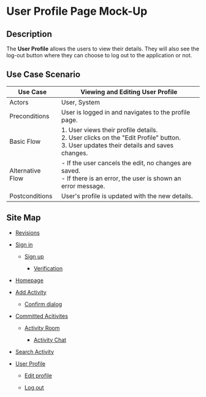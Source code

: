 # User Profile Page Mock-Up



## Description
The **User Profile** allows the users to view their details. They will also see the log-out button where they can choose to log out to the application or not.

## Use Case Scenario

| Use Case         | Viewing and Editing User Profile |
|------------------|----------------------------------|
| Actors           | User, System                     |
| Preconditions    | User is logged in and navigates to the profile page. |
| Basic Flow       | 1. User views their profile details. <br> 2. User clicks on the "Edit Profile" button. <br> 3. User updates their details and saves changes. |
| Alternative Flow | - If the user cancels the edit, no changes are saved. <br> - If there is an error, the user is shown an error message. |
| Postconditions   | User's profile is updated with the new details. |

## Site Map

- [Revisions](https://github.com/jbcabs14/Hiraya/blob/main/README.md)

- [Sign in](sign-in.md)

  * [Sign up](sign-up.md)

    * [Verification](verification.md)

- [Homepage](homepage.md)

- [Add Activity](add-activity.md)

   * [Confirm dialog](confirm-dialog.md)

- [Committed Acitivites](committed-activities.md)

  * [Activity Room](activity-room.md)
 
    * [Activity Chat](activity-chat.md)

- [Search Activity](search-activity.md)

- [User Profile](user-profile.md)

  * [Edit profile](edit-profile.md)
 
  * [Log out](log-out.md)



